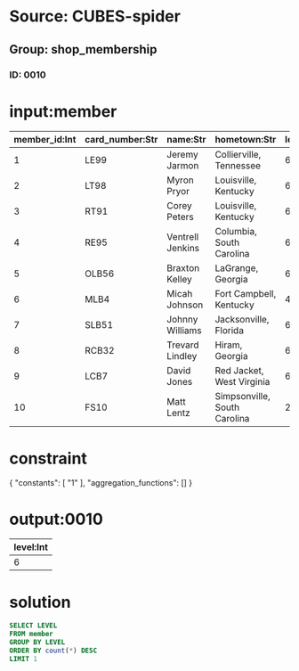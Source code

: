 # Source: CUBES-spider
## Group: shop_membership
### ID: 0010

# input:member

| member_id:Int | card_number:Str | name:Str | hometown:Str | level:Int |
|---|---|---|---|---|
| 1 | LE99 | Jeremy Jarmon | Collierville, Tennessee | 6 |
| 2 | LT98 | Myron Pryor | Louisville, Kentucky | 6 |
| 3 | RT91 | Corey Peters | Louisville, Kentucky | 6 |
| 4 | RE95 | Ventrell Jenkins | Columbia, South Carolina | 6 |
| 5 | OLB56 | Braxton Kelley | LaGrange, Georgia | 6 |
| 6 | MLB4 | Micah Johnson | Fort Campbell, Kentucky | 4 |
| 7 | SLB51 | Johnny Williams | Jacksonville, Florida | 6 |
| 8 | RCB32 | Trevard Lindley | Hiram, Georgia | 6 |
| 9 | LCB7 | David Jones | Red Jacket, West Virginia | 6 |
| 10 | FS10 | Matt Lentz | Simpsonville, South Carolina | 2 |

# constraint

{
  "constants": [
    "1"
  ],
  "aggregation_functions": []
}

# output:0010

| level:Int |
|---|
| 6 |

# solution

```sql
SELECT LEVEL
FROM member
GROUP BY LEVEL
ORDER BY count(*) DESC
LIMIT 1
```
